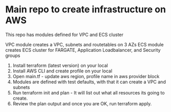 # Main repo to create infrastructure on AWS

This repo has modules defined for VPC and ECS cluster

VPC module creates a VPC, subnets and routetables on 3 AZs
ECS module creates ECS cluster for FARGATE, Application Loadbalancer, and Security groups

1. Install terraform (latest version) on your local
2. Install AWS CLI and create profile on your local
3. Open main.tf - update aws region, profile name in aws provider block
4. Modules are defined with test defaults, with that it can create a VPC and subnets
5. Run terraform init and plan - It will list out what all resources its going to create.
6. Review the plan output and once you are OK, run terraform apply.